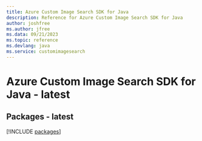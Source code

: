 ```yaml
---
title: Azure Custom Image Search SDK for Java
description: Reference for Azure Custom Image Search SDK for Java
author: joshfree
ms.author: jfree
ms.data: 09/21/2023
ms.topic: reference
ms.devlang: java
ms.service: customimagesearch
---
```

# Azure Custom Image Search SDK for Java - latest
## Packages - latest
[!INCLUDE [packages](custom-image-search-index.md)]